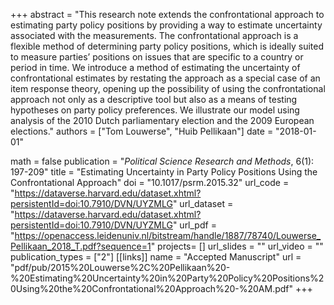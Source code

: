 +++
abstract = "This research note extends the confrontational approach to estimating party policy positions by providing a way to estimate uncertainty associated with the measurements. The confrontational approach is a flexible method of determining party policy positions, which is ideally suited to measure parties’ positions on issues that are specific to a country or period in time. We introduce a method of estimating the uncertainty of confrontational estimates by restating the approach as a special case of an item response theory, opening up the possibility of using the confrontational approach not only as a descriptive tool but also as a means of testing hypotheses on party policy preferences. We illustrate our model using analysis of the 2010 Dutch parliamentary election and the 2009 European elections."
authors = ["Tom Louwerse", "Huib Pellikaan"]
date = "2018-01-01"

math = false
publication = "*Political Science Research and Methods*, 6(1): 197-209"
title = "Estimating Uncertainty in Party Policy Positions Using the Confrontational Approach"
doi = "10.1017/psrm.2015.32"
url_code = "https://dataverse.harvard.edu/dataset.xhtml?persistentId=doi:10.7910/DVN/UYZMLG"
url_dataset = "https://dataverse.harvard.edu/dataset.xhtml?persistentId=doi:10.7910/DVN/UYZMLG"
url_pdf = "https://openaccess.leidenuniv.nl/bitstream/handle/1887/78740/Louwerse_Pellikaan_2018_T.pdf?sequence=1"
projects= []
url_slides = ""
url_video = ""
publication_types = ["2"]
[[links]]
  name = "Accepted Manuscript"
  url = "pdf/pub/2015%20Louwerse%2C%20Pellikaan%20-%20Estimating%20Uncertainty%20in%20Party%20Policy%20Positions%20Using%20the%20Confrontational%20Approach%20-%20AM.pdf"
+++
